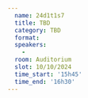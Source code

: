 ```yaml
---
  name: 24d1t1s7
  title: TBD
  category: TBD
  format: 
  speakers: 
    - 
  room: Auditorium
  slot: 10/10/2024
  time_start: '15h45'
  time_end: '16h30'
---
```

